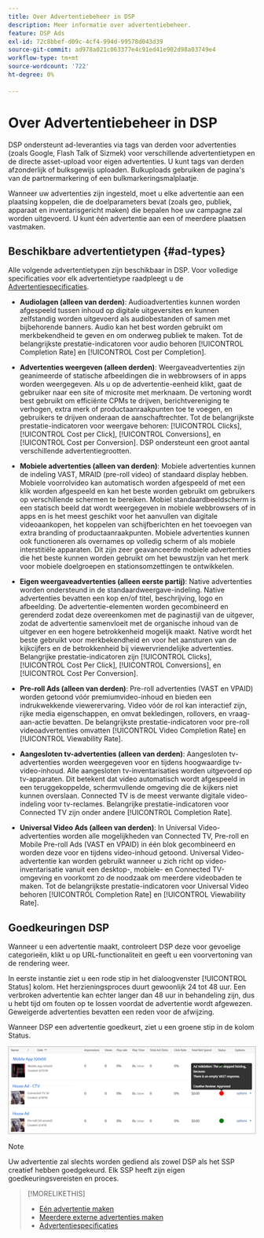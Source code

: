 ```yaml
---
title: Over Advertentiebeheer in DSP
description: Meer informatie over advertentiebeheer.
feature: DSP Ads
exl-id: 72c8bbef-d09c-4cf4-994d-99578d043d39
source-git-commit: ad978a021c063377e4c91ed41e902d98a03749e4
workflow-type: tm+mt
source-wordcount: '722'
ht-degree: 0%

---
```


# Over Advertentiebeheer in DSP

<!-- add "The Ads View (Dashboard?)" section -->

DSP ondersteunt ad-leveranties via tags van derden voor advertenties (zoals Google, Flash Talk of Sizmek) voor verschillende advertentietypen en de directe asset-upload voor eigen advertenties. U kunt tags van derden afzonderlijk of bulksgewijs uploaden. Bulkuploads gebruiken de pagina&#39;s van de partnermarkering of een bulkmarkeringsmalplaatje.

<!-- The bulk upload feature requires you to either a) upload DoubleClick and Flashtalking tag sheets or b) download a template, input your tags into the template, and then re-upload the template. -->
<!-- need a list of all supported third-party ad servers; see file in future-tbd folder -->

Wanneer uw advertenties zijn ingesteld, moet u elke advertentie aan een plaatsing koppelen, die de doelparameters bevat (zoals geo, publiek, apparaat en inventarisgericht maken) die bepalen hoe uw campagne zal worden uitgevoerd. U kunt één advertentie aan een of meerdere plaatsen vastmaken.

## Beschikbare advertentietypen {#ad-types}

Alle volgende advertentietypen zijn beschikbaar in DSP. Voor volledige specificaties voor elk advertentietype raadpleegt u de [Advertentiespecificaties](ad-specs.md).

* **Audiolagen (alleen van derden)**: Audioadvertenties kunnen worden afgespeeld tussen inhoud op digitale uitgeversites en kunnen zelfstandig worden uitgevoerd als audiobestanden of samen met bijbehorende banners. Audio kan het best worden gebruikt om merkbekendheid te geven en om onderweg publiek te maken. Tot de belangrijkste prestatie-indicatoren voor audio behoren [!UICONTROL Completion Rate] en [!UICONTROL Cost per Completion].

* **Advertenties weergeven (alleen derden)**: Weergaveadvertenties zijn geanimeerde of statische afbeeldingen die in webbrowsers of in apps worden weergegeven. Als u op de advertentie-eenheid klikt, gaat de gebruiker naar een site of microsite met merknaam. De vertoning wordt best gebruikt om efficiënte CPMs te drijven, berichtvereniging te verhogen, extra merk of productaanraakpunten toe te voegen, en gebruikers te drijven onderaan de aanschaftrechter. Tot de belangrijkste prestatie-indicatoren voor weergave behoren: [!UICONTROL Clicks], [!UICONTROL Cost per Click], [!UICONTROL Conversions], en [!UICONTROL Cost per Conversion]. DSP ondersteunt een groot aantal verschillende advertentiegrootten.

* **Mobiele advertenties (alleen van derden)**: Mobiele advertenties kunnen de indeling VAST, MRAID (pre-roll video) of standaard display hebben. Mobiele voorrolvideo kan automatisch worden afgespeeld of met een klik worden afgespeeld en kan het beste worden gebruikt om gebruikers op verschillende schermen te bereiken. Mobiel standaardbeeldscherm is een statisch beeld dat wordt weergegeven in mobiele webbrowsers of in apps en is het meest geschikt voor het aanvullen van digitale videoaankopen, het koppelen van schijfberichten en het toevoegen van extra branding of productaanraakpunten. Mobiele advertenties kunnen ook functioneren als overnames op volledig scherm of als mobiele interstitiële apparaten. Dit zijn zeer geavanceerde mobiele advertenties die het beste kunnen worden gebruikt om het bewustzijn van het merk voor mobiele doelgroepen en stationsomzettingen te ontwikkelen.

* **Eigen weergaveadvertenties (alleen eerste partij)**: Native advertenties worden ondersteund in de standaardweergave-indeling. Native advertenties bevatten een kop en/of titel, beschrijving, logo en afbeelding. De advertentie-elementen worden gecombineerd en gerenderd zodat deze overeenkomen met de paginastijl van de uitgever, zodat de advertentie samenvloeit met de organische inhoud van de uitgever en een hogere betrokkenheid mogelijk maakt. Native wordt het beste gebruikt voor merkbekendheid en voor het aansturen van de kijkcijfers en de betrokkenheid bij viewervriendelijke advertenties. Belangrijke prestatie-indicatoren zijn [!UICONTROL Clicks], [!UICONTROL Cost Per Click], [!UICONTROL Conversions], en [!UICONTROL Cost Per Conversion].

* **Pre-roll Ads (alleen van derden)**: Pre-roll advertenties (VAST en VPAID) worden getoond vóór premiumvideo-inhoud en bieden een indrukwekkende viewerervaring. Video vóór de rol kan interactief zijn, rijke media eigenschappen, en omvat bekledingen, rollovers, en vraag-aan-actie bevatten. De belangrijkste prestatie-indicatoren voor pre-roll videoadvertenties omvatten [!UICONTROL Video Completion Rate] en [!UICONTROL Viewability Rate].

* **Aangesloten tv-advertenties (alleen van derden)**: Aangesloten tv-advertenties worden weergegeven voor en tijdens hoogwaardige tv-video-inhoud. Alle aangesloten tv-inventarisaties worden uitgevoerd op tv-apparaten. Dit betekent dat video automatisch wordt afgespeeld in een teruggekoppelde, schermvullende omgeving die de kijkers niet kunnen overslaan. Connected TV is de meest verwante digitale video-indeling voor tv-reclames. Belangrijke prestatie-indicatoren voor Connected TV zijn onder andere [!UICONTROL Completion Rate].

* **Universal Video Ads (alleen van derden)**: In Universal Video-advertenties worden alle mogelijkheden van Connected TV, Pre-roll en Mobile Pre-roll Ads (VAST en VPAID) in één blok gecombineerd en worden deze voor en tijdens video-inhoud getoond. Universal Video-advertentie kan worden gebruikt wanneer u zich richt op video-inventarisatie vanuit een desktop-, mobiele- en Connected TV-omgeving en voorkomt zo de noodzaak om meerdere videobaden te maken. Tot de belangrijkste prestatie-indicatoren voor Universal Video behoren [!UICONTROL Completion Rate] en [!UICONTROL Viewability Rate].

## Goedkeuringen DSP

Wanneer u een advertentie maakt, controleert DSP deze voor gevoelige categorieën, klikt u op URL-functionaliteit en geeft u een voorvertoning van de rendering weer.

In eerste instantie ziet u een rode stip in het dialoogvenster [!UICONTROL Status] kolom. Het herzieningsproces duurt gewoonlijk 24 tot 48 uur. Een verbroken advertentie kan echter langer dan 48 uur in behandeling zijn, dus u hebt tijd om fouten op te lossen voordat de advertentie wordt afgewezen. Geweigerde advertenties bevatten een reden voor de afwijzing.

Wanneer DSP een advertentie goedkeurt, ziet u een groene stip in de kolom Status.

![goedkeuringsindicator in [!UICONTROL Status] kolom](/help/dsp/assets/ad-approval-status.png)

>[!NOTE]
>
>Uw advertentie zal slechts worden gediend als zowel DSP als het SSP creatief hebben goedgekeurd. Elk SSP heeft zijn eigen goedkeuringsvereisten en proces.

>[!MORELIKETHIS]
>
>* [Eén advertentie maken](ad-create.md)
>* [Meerdere externe advertenties maken](ad-create-multiple.md)
>* [Advertentiespecificaties](ad-specs.md)


